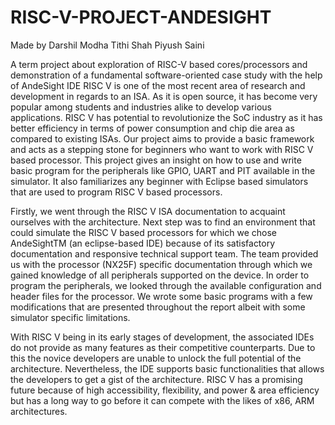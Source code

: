 # RISC-V-PROJECT-ANDESIGHT

Made by
Darshil Modha
Tithi Shah
Piyush Saini

A term project about exploration of RISC-V based cores/processors and demonstration of a fundamental software-oriented case study with the help of AndeSight IDE 
RISC V is one of the most recent area of research and development in regards to an ISA. 
As it is open source, it has become very popular among students and industries alike to develop various applications. 
RISC V has potential to revolutionize the SoC industry as it has better efficiency in terms of power consumption and chip die area as compared to existing ISAs. 
Our project aims to provide a basic framework and acts as a stepping stone for beginners who want to work with RISC V based processor. 
This project gives an insight on how to use and write basic program for the peripherals like GPIO, UART and PIT available in the simulator. 
It also familiarizes any beginner with Eclipse based simulators that are used to program RISC V based processors.

Firstly, we went through the RISC V ISA documentation to acquaint ourselves with the architecture. 
Next step was to find an environment that could simulate the RISC V based processors for which we chose AndeSightTM (an eclipse-based IDE) because of its satisfactory documentation and responsive technical support team.
The team provided us with the processor (NX25F) specific documentation through which we gained knowledge of all peripherals supported on the device. 
In order to program the peripherals, we looked through the available configuration and header files for the processor. 
We wrote some basic programs with a few modifications that are presented throughout the report albeit with some simulator specific limitations.

With RISC V being in its early stages of development, the associated IDEs do not provide as many features as their competitive counterparts. 
Due to this the novice developers are unable to unlock the full potential of the architecture. 
Nevertheless, the IDE supports basic functionalities that allows the developers to get a gist of the architecture. 
RISC V has a promising future because of high accessibility, flexibility, and power & area efficiency but has a long way to go before it can compete with the likes of x86, ARM architectures.
